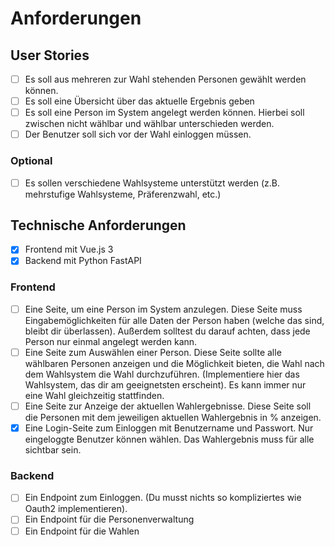 # Anforderungen

## User Stories

- [ ] Es soll aus mehreren zur Wahl stehenden Personen gewählt werden können.
- [ ] Es soll eine Übersicht über das aktuelle Ergebnis geben
- [ ] Es soll eine Person im System angelegt werden können. Hierbei soll zwischen nicht wählbar und wählbar unterschieden werden.
- [ ] Der Benutzer soll sich vor der Wahl einloggen müssen.

### Optional

- [ ] Es sollen verschiedene Wahlsysteme unterstützt werden (z.B. mehrstufige Wahlsysteme, Präferenzwahl, etc.)

## Technische Anforderungen

- [x] Frontend mit Vue.js 3
- [x] Backend mit Python FastAPI

### Frontend

- [ ] Eine Seite, um eine Person im System anzulegen. Diese Seite muss Eingabemöglichkeiten für alle Daten der Person haben (welche das sind, bleibt dir überlassen). Außerdem solltest du darauf achten, dass jede Person nur einmal angelegt werden kann.
- [ ] Eine Seite zum Auswählen einer Person. Diese Seite sollte alle wählbaren Personen anzeigen und die Möglichkeit bieten, die Wahl nach dem Wahlsystem die Wahl durchzuführen. (Implementiere hier das Wahlsystem, das dir am geeignetsten erscheint). Es kann immer nur eine Wahl gleichzeitig stattfinden.
- [ ] Eine Seite zur Anzeige der aktuellen Wahlergebnisse. Diese Seite soll die Personen mit dem jeweiligen aktuellen Wahlergebnis in % anzeigen.
- [x] Eine Login-Seite zum Einloggen mit Benutzername und Passwort. Nur eingeloggte Benutzer können wählen. Das Wahlergebnis muss für alle sichtbar sein.

### Backend

- [ ] Ein Endpoint zum Einloggen. (Du musst nichts so kompliziertes wie Oauth2 implementieren).
- [ ] Ein Endpoint für die Personenverwaltung
- [ ] Ein Endpoint für die Wahlen
